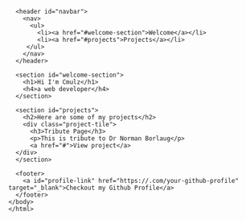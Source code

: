 <!DOCTYPE html> 
<html>
<head>
  <title>CMulz Portfolio</title>
  <link href="style.css">
  <style>
    #welcome section {
      height: 100vh;
    } 
    #navbar {
      position: fixed;
      top: 0;
      left: 0;
      width: 100%;
      background-color: black ;
    }  

    @media (max-width: 650px) {
      body {
        background-color: #023020;
      }
      h1 {
        color: white;
      } 
      h4 {
        color: red;
      }
    } 
  </style>
</head>
<body>
    

      <header id="navbar">
        <nav>
          <ul>
            <li><a href="#welcome-section">Welcome</a></li>
            <li><a href="#projects">Projects</a></li>
         </ul>
        </nav>
      </header> 
      
      <section id="welcome-section">
        <h1>Hi I'm Cmulz</h1>
        <h4>a web developer</h4>
      </section>
      
      <section id="projects">
        <h2>Here are some of my projects</h2>
        <div class="project-tile">
          <h3>Tribute Page</h3>
          <p>This is tribute to Dr Norman Borlaug</p>
          <a href="#">View project</a>
      </div>
      </section>

      <footer>
        <a id="profile-link" href="https://.com/your-github-profile" target="_blank">Checkout my Github Profile</a>
      </footer>
    </body>
    </html>
